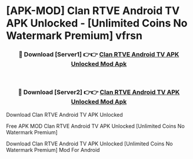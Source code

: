 # [APK-MOD] Clan RTVE Android TV APK Unlocked - [Unlimited Coins No Watermark Premium] vfrsn



<div align="center">
<h3>🔴 Download [Server1] 👉👉 <a href="https://momento.my/?title=Clan_RTVE_Android_TV_APK_Unlocked">Clan RTVE Android TV APK Unlocked Mod Apk</a></h3><br>

<h3>🔴 Download [Server2] 👉👉 <a href="https://momento.my/?title=Clan_RTVE_Android_TV_APK_Unlocked">Clan RTVE Android TV APK Unlocked Mod Apk</a></h3>
</div>



Download Clan RTVE Android TV APK Unlocked 

Free APK MOD Clan RTVE Android TV APK Unlocked [Unlimited Coins No Watermark Premium]

Download Clan RTVE Android TV APK Unlocked [Unlimited Coins No Watermark Premium] Mod For Android
